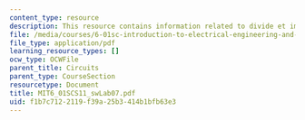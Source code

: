 ```yaml
---
content_type: resource
description: This resource contains information related to divide et impera.
file: /media/courses/6-01sc-introduction-to-electrical-engineering-and-computer-science-i-spring-2011/f1b7c7122119f39a25b3414b1bfb63e3_MIT6_01SCS11_swLab07.pdf
file_type: application/pdf
learning_resource_types: []
ocw_type: OCWFile
parent_title: Circuits
parent_type: CourseSection
resourcetype: Document
title: MIT6_01SCS11_swLab07.pdf
uid: f1b7c712-2119-f39a-25b3-414b1bfb63e3
---
```


